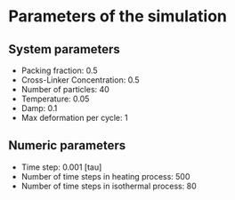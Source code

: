 # Parameters of the simulation

## System parameters 

- Packing fraction: 0.5
- Cross-Linker Concentration: 0.5
- Number of particles: 40
- Temperature: 0.05
- Damp: 0.1
- Max deformation per cycle: 1

 ## Numeric parameters 

- Time step: 0.001 [tau]
- Number of time steps in heating process: 500
- Number of time steps in isothermal process: 80
